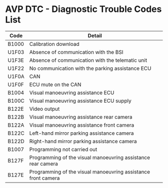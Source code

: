 # AVP DTC - Diagnostic Trouble Codes List

| Code | Detail |
| - | - |
| B1000 | Calibration download |
| U1F03 | Absence of communication with the BSI |
| U1F3E | Absence of communication with the telematic unit |
| U1F22 | No communication with the parking assistance ECU |
| U1F0A | CAN |
| U1F0F | ECU mute on the CAN |
| B1004 | Visual manoeuvring assistance ECU |
| B100C | Visual manoeuvring assistance ECU supply |
| B122E | Video output |
| B122B | Visual manoeuvring assistance rear camera |
| B122A | Visual manoeuvring assistance front camera |
| B122C | Left-hand mirror parking assistance camera |
| B122D | Right-hand mirror parking assistance camera |
| B1007 | Programming not carried out |
| B127F | Programming of the visual manoeuvring assistance rear camera |
| B127E | Programming of the visual manoeuvring assistance front camera |
